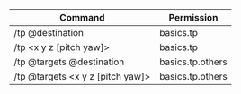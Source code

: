 | Command                          | Permission       |
|----------------------------------|------------------|
| /tp @destination                 | basics.tp        |
| /tp <x y z [pitch yaw]>          | basics.tp        |
| /tp @targets @destination        | basics.tp.others |
| /tp @targets <x y z [pitch yaw]> | basics.tp.others |
